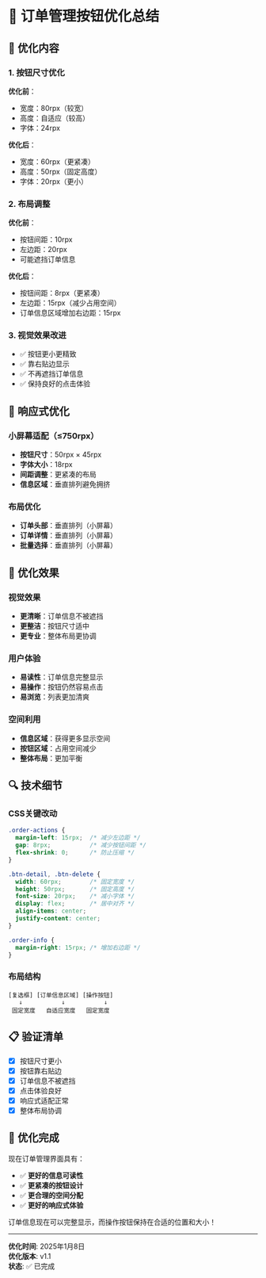 # 🎨 订单管理按钮优化总结

## 🔧 优化内容

### 1. **按钮尺寸优化**
**优化前**：
- 宽度：80rpx（较宽）
- 高度：自适应（较高）
- 字体：24rpx

**优化后**：
- 宽度：60rpx（更紧凑）
- 高度：50rpx（固定高度）
- 字体：20rpx（更小）

### 2. **布局调整**
**优化前**：
- 按钮间距：10rpx
- 左边距：20rpx
- 可能遮挡订单信息

**优化后**：
- 按钮间距：8rpx（更紧凑）
- 左边距：15rpx（减少占用空间）
- 订单信息区域增加右边距：15rpx

### 3. **视觉效果改进**
- ✅ 按钮更小更精致
- ✅ 靠右贴边显示
- ✅ 不再遮挡订单信息
- ✅ 保持良好的点击体验

## 📱 响应式优化

### 小屏幕适配（≤750rpx）
- **按钮尺寸**：50rpx × 45rpx
- **字体大小**：18rpx
- **间距调整**：更紧凑的布局
- **信息区域**：垂直排列避免拥挤

### 布局优化
- **订单头部**：垂直排列（小屏幕）
- **订单详情**：垂直排列（小屏幕）
- **批量选择**：垂直排列（小屏幕）

## 🎯 优化效果

### 视觉效果
- **更清晰**：订单信息不被遮挡
- **更整洁**：按钮尺寸适中
- **更专业**：整体布局更协调

### 用户体验
- **易读性**：订单信息完整显示
- **易操作**：按钮仍然容易点击
- **易浏览**：列表更加清爽

### 空间利用
- **信息区域**：获得更多显示空间
- **按钮区域**：占用空间减少
- **整体布局**：更加平衡

## 🔍 技术细节

### CSS关键改动
```css
.order-actions {
  margin-left: 15rpx;  /* 减少左边距 */
  gap: 8rpx;           /* 减少按钮间距 */
  flex-shrink: 0;      /* 防止压缩 */
}

.btn-detail, .btn-delete {
  width: 60rpx;        /* 固定宽度 */
  height: 50rpx;       /* 固定高度 */
  font-size: 20rpx;    /* 减小字体 */
  display: flex;       /* 居中对齐 */
  align-items: center;
  justify-content: center;
}

.order-info {
  margin-right: 15rpx; /* 增加右边距 */
}
```

### 布局结构
```
[复选框] [订单信息区域] [操作按钮]
   ↓           ↓           ↓
 固定宽度   自适应宽度   固定宽度
```

## 📋 验证清单

- [x] 按钮尺寸更小
- [x] 按钮靠右贴边
- [x] 订单信息不被遮挡
- [x] 点击体验良好
- [x] 响应式适配正常
- [x] 整体布局协调

## 🎉 优化完成

现在订单管理界面具有：
- ✅ **更好的信息可读性**
- ✅ **更紧凑的按钮设计**
- ✅ **更合理的空间分配**
- ✅ **更好的响应式体验**

订单信息现在可以完整显示，而操作按钮保持在合适的位置和大小！

---

**优化时间**: 2025年1月8日  
**优化版本**: v1.1  
**状态**: ✅ 已完成
